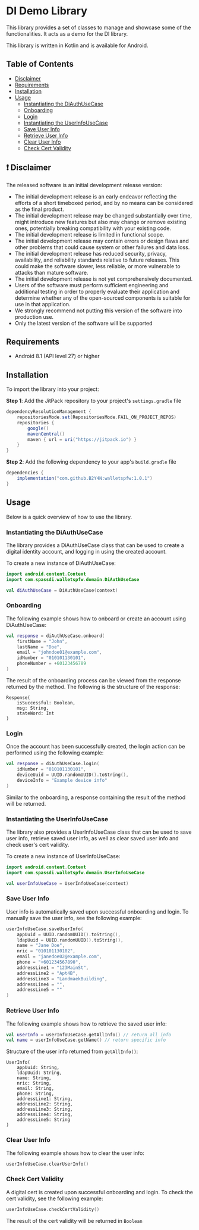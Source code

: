 # DI Demo Library
This library provides a set of classes to manage and showcase some of the functionalities.
It acts as a demo for the DI library.

This library is written in Kotlin and is available for Android.

## Table of Contents
- [Disclaimer](#heavy_exclamation_mark-disclaimer)
- [Requirements](#requirements)
- [Installation](#installation)
- [Usage](#usage)
  - [Instantiating the DiAuthUseCase](#instantiating-the-diauthusecase)
  - [Onboarding](#onboarding)
  - [Login](#login)
  - [Instantiating the UserInfoUseCase](#instantiating-the-userinfousecase)
  - [Save User Info](#save-user-info)
  - [Retrieve User Info](#retrieve-user-info)
  - [Clear User Info](#clear-user-info)
  - [Check Cert Validity](#check-cert-validity)

## :heavy_exclamation_mark: Disclaimer
The released software is an initial development release version:

- The initial development release is an early endeavor reflecting the efforts of a short timeboxed
  period, and by no
  means can be considered as the final product.
- The initial development release may be changed substantially over time, might introduce new
  features but also may
  change or remove existing ones, potentially breaking compatibility with your existing code.
- The initial development release is limited in functional scope.
- The initial development release may contain errors or design flaws and other problems that could
  cause system or other
  failures and data loss.
- The initial development release has reduced security, privacy, availability, and reliability
  standards relative to
  future releases. This could make the software slower, less reliable, or more vulnerable to attacks
  than mature
  software.
- The initial development release is not yet comprehensively documented.
- Users of the software must perform sufficient engineering and additional testing in order to
  properly evaluate their
  application and determine whether any of the open-sourced components is suitable for use in that
  application.
- We strongly recommend not putting this version of the software into production use.
- Only the latest version of the software will be supported

## Requirements
- Android 8.1 (API level 27) or higher

## Installation
To import the library into your project:

**Step 1**: Add the JitPack repository to your project's `settings.gradle` file

```groovy
dependencyResolutionManagement {
    repositoriesMode.set(RepositoriesMode.FAIL_ON_PROJECT_REPOS)
    repositories {
        google()
        mavenCentral()
        maven { url = uri("https://jitpack.io") }
    }
}
```

**Step 2**: Add the following dependency to your app's `build.gradle` file

```groovy
dependencies {
    implementation("com.github.B2Y4N:walletspfw:1.0.1")
}
```

## Usage
Below is a quick overview of how to use the library.

### Instantiating the DiAuthUseCase
The library provides a DiAuthUseCase class that can be used to create a digital identity account, and logging in using the created account.

To create a new instance of DiAuthUseCase:

```kotlin
import android.content.Context
import com.spassdi.walletspfw.domain.DiAuthUseCase

val diAuthUseCase = DiAuthUseCase(context)
```

### Onboarding
The following example shows how to onboard or create an account using DiAuthUseCase:

```kotlin
val response = diAuthUseCase.onboard(
    firstName = "John",
    lastName = "Doe",
    email = "johndoe01@example.com",
    idNumber = "010101130101",
    phoneNumber = +60123456789
)
```

The result of the onboarding process can be viewed from the response returned by the method. The following is the structure of the response:

```
Response(
    isSuccessful: Boolean, 
    msg: String, 
    stateWord: Int
)
```

### Login
Once the account has been successfully created, the login action can be performed using the following example:

```kotlin
val response = diAuthUseCase.login(
    idNumber = "010101130101",
    deviceUuid = UUID.randomUUID().toString(),
    deviceInfo = "Example device info"
)
```

Similar to the onboarding, a response containing the result of the method will be returned.

### Instantiating the UserInfoUseCase
The library also provides a UserInfoUseCase class that can be used to save user info, retrieve saved user info, as well as clear saved user info and check user's cert validity.

To create a new instance of UserInfoUseCase:

```kotlin
import android.content.Context
import com.spassdi.walletspfw.domain.UserInfoUseCase

val userInfoUseCase = UserInfoUseCase(context)
```

### Save User Info
User info is automatically saved upon successful onboarding and login. To manually save the user info, see the following example:

```kotlin
userInfoUseCase.saveUserInfo(
    appUuid = UUID.randomUUID().toString(),
    ldapUuid = UUID.randomUUID().toString(),
    name = "Jane Doe",
    nric = "010101130102",
    email = "janedoe02@example.com",
    phone = "+601234567890",
    addressLine1 = "123MainSt",
    addressLine2 = "Apt4B",
    addressLine3 = "LandmaekBuilding",
    addressLine4 = "",
    addressLine5 = ""
)
```

### Retrieve User Info
The following example shows how to retrieve the saved user info:

```kotlin
val userInfo = userInfoUseCase.getAllInfo() // return all info
val name = userInfoUseCase.getName() // return specific info
```

Structure of the user info returned from `getAllInfo()`:

```
UserInfo(
    appUuid: String, 
    ldapUuid: String, 
    name: String,
    nric: String,
    email: String,
    phone: String,
    addressLine1: String,
    addressLine2: String,
    addressLine3: String,
    addressLine4: String,
    addressLine5: String
)
```

### Clear User Info
The following example shows how to clear the user info:

```kotlin
userInfoUseCase.clearUserInfo()
```

### Check Cert Validity
A digital cert is created upon successful onboarding and login. To check the cert validity, see the following example:

```kotlin
userInfoUseCase.checkCertValidity()
```

The result of the cert validity will be returned in `Boolean`
